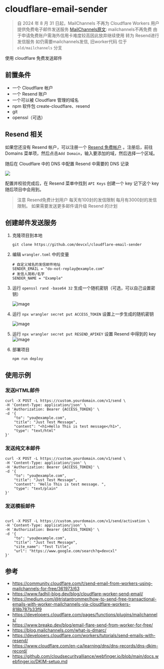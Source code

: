 # cloudflare-email-sender


> 自 2024 年 8 月 31 日起，MailChannels 不再为 Cloudflare Workers 用户提供免费电子邮件发送服务 [MailChannels原文](https://support.mailchannels.com/hc/en-us/articles/26814255454093-End-of-Life-Notice-Cloudflare-Workers): 
> mailchannels不再免费 由于申请免费账户需海外信用卡难度较高因此放弃继续使用 转为 Resend进行发信服务
> 如仍需要mailchannels发信, 旧worker代码 位于 `old/mailchannels` 分支

使用 cloudflare 免费发送邮件

## 前置条件

- 一个 Cloudflare 帐户
- 一个 Resend 账户
- 一个可以被 Cloudflare 管理的域名
- npm 软件包 create-cloudflare、resend
- git
- openssl（可选）

## Resend 相关

如果您还没有 Resend 帐户，可以注册一个 [Resend 免费帐户](https://resend.com/signup) 。注册后，前往 Domains 菜单项，然后点击`Add Domain`，输入要添加的域，然后选择一个区域。

随后在 Cloudflare 中的 DNS 中配置 Resend 中需要的 DNS 记录

![](https://developers.cloudflare.com/_astro/verified_domain.ouYLJaQl_Z2eLlGH.webp)

配置并校验完成后，在 Resend 菜单中找到 `API Keys` 创建一个 key 记下这个 key 随后项目中会用到。

> 注意 Resend免费计划用户 每天有100封的发信限制 每月有3000封的发信限制。
> 如果需要发送更多邮件请升级 Resend 的计划

## 创建邮件发送服务

1. 克隆项目到本地

   ```
   git clone https://github.com/devcxl/cloudflare-email-sender
   ```

2. 编辑 `wrangler.toml` 中的变量
   ```
   # 自定义域名的发信邮件地址
   SENDER_EMAIL = "do-not-replay@example.com"
   # 发信人简称/名字
   SENDER_NAME = "Example"
   ```
3. 运行 `openssl rand -base64 32` 生成一个随机密钥（可选，可以自己设置密钥）

   ![image](https://file.devcxl.cn/blog/images/2024111600182427-20241116001824.png)

4. 运行 `npx wrangler secret put ACCESS_TOKEN` 设置上一步生成的随机密钥

   ![image](https://file.devcxl.cn/blog/images/2024111600201505-20241116002014.png)

5. 运行 `npx wrangler secret put RESEND_APIKEY` 设置 Resend 中得到的 key
   ![image](https://file.devcxl.cn/blog/images/2024111600143187-20241116001431.png)

6. 部署项目
    ```
    npm run deploy
    ```

## 使用示例

### 发送HTML邮件

```shell
curl -X POST -L https://custom.yourdomain.com/v1/send \
-H 'Content-Type: application/json' \
-H 'Authorization: Bearer {ACCESS_TOKEN}' \
-d '{
    "to": "you@example.com",
    "title": "Just Test Message",
    "content": "<h1>Hello This is test message</h1>",
    "type": "text/html"
}'
```

### 发送纯文本邮件

```shell
curl -X POST -L https://custom.yourdomain.com/v1/send \
-H 'Content-Type: application/json' \
-H 'Authorization: Bearer {ACCESS_TOKEN}' \
-d '{
    "to": "you@example.com",
    "title": "Just Test Message",
    "content": "Hello This is test message. ",
    "type": "text/plain"
}'
```

### 发送模板邮件

```shell

curl -X POST -L https://custom.yourdomain.com/v1/send/activation \
-H 'Content-Type: application/json' \
-H 'Authorization: Bearer {ACCESS_TOKEN}' \
-d '{
    "to": "you@example.com",
    "title": "Just Test Message",
    "site_name": "Test Title",
    "url": "https://www.google.com/search?q=devcxl"
}'
```

## 参考

- https://community.cloudflare.com/t/send-email-from-workers-using-mailchannels-for-free/361973/63
- https://www.fadhil-blog.dev/blog/cloudflare-worker-send-email/
- https://medium.com/@tristantrommer/how-to-send-free-transactional-emails-with-worker-mailchannels-via-cloudflare-workers-818b787b33f9
- https://developers.cloudflare.com/pages/functions/plugins/mailchannels/
- https://www.breakp.dev/blog/email-flare-send-from-worker-for-free/
- https://blog.mailchannels.com/what-is-dmarc/
- https://developers.cloudflare.com/workers/tutorials/send-emails-with-resend/
- https://www.cloudflare.com/en-ca/learning/dns/dns-records/dns-dkim-record/
- https://github.com/cloudsecurityalliance/webfinger.io/blob/main/docs.webfinger.io/DKIM-setup.md